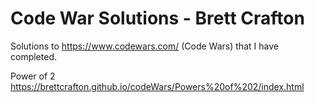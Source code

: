 # Code War Solutions - Brett Crafton
Solutions to https://www.codewars.com/ (Code Wars) that I have completed.

Power of 2<br>
https://brettcrafton.github.io/codeWars/Powers%20of%202/index.html

